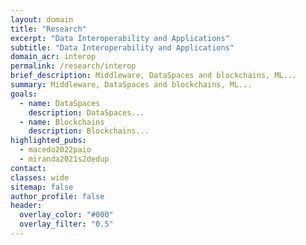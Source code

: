 ```yaml
---
layout: domain
title: "Research"
excerpt: "Data Interoperability and Applications"
subtitle: "Data Interoperability and Applications"
domain_acr: interop
permalink: /research/interop
brief_description: Middleware, DataSpaces and blockchains, ML...
summary: Middleware, DataSpaces and blockchains, ML...
goals:
  - name: DataSpaces
    description: DataSpaces...
  - name: Blockchains
    description: Blockchains...
highlighted_pubs:
  - macedo2022paio
  - miranda2021s2dedup
contact: 
classes: wide
sitemap: false
author_profile: false
header:
  overlay_color: "#000"
  overlay_filter: "0.5"
---
```

